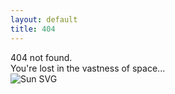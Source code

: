```yaml
---
layout: default
title: 404
---
```


<body>
404 not found.<br>
You're lost in the vastness of space...
<div class="particles"></div>

<img id="sun" class="sun" src="https://zitezbox.loclx.io/download?path=Files%5CSUN.svg" alt="Sun SVG">
  
<script src="/assets/js/sun.js"></script>
</body>